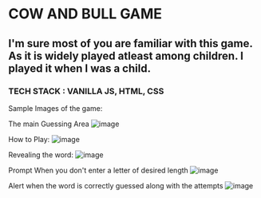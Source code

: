 # COW AND BULL GAME

## I'm sure most of you are familiar with this game. As it is widely played atleast among children. I played it when I was a child. 

### TECH STACK : VANILLA JS, HTML, CSS

Sample Images of the game:

The main Guessing Area
![image](https://user-images.githubusercontent.com/78897025/198826136-165e27cb-6ddb-4f23-b7e1-121d202bfa57.png)

How to Play:
![image](https://user-images.githubusercontent.com/78897025/198826149-fad11501-e628-4a16-90a6-d45729f1f20b.png)

Revealing the word:
![image](https://user-images.githubusercontent.com/78897025/198826172-7fa7bb64-2491-450a-be50-44067b320f52.png)

Prompt When you don't enter a letter of desired length
![image](https://user-images.githubusercontent.com/78897025/198826211-3f75cfe5-4f94-4270-9937-df1d3fd3be0c.png)

Alert when the word is correctly guessed along with the attempts
![image](https://user-images.githubusercontent.com/78897025/198826229-011eb9a5-9ef3-4a48-9d66-0150e06da615.png)
